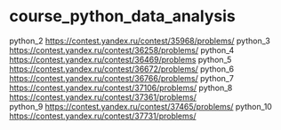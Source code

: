 # course_python_data_analysis
python_2 https://contest.yandex.ru/contest/35968/problems/ 
python_3 https://contest.yandex.ru/contest/36258/problems/
python_4 https://contest.yandex.ru/contest/36469/problems
python_5 https://contest.yandex.ru/contest/36672/problems/
python_6 https://contest.yandex.ru/contest/36766/problems/
python_7 https://contest.yandex.ru/contest/37106/problems/
python_8 https://contest.yandex.ru/contest/37361/problems/  
python_9 https://contest.yandex.ru/contest/37465/problems/
python_10 https://contest.yandex.ru/contest/37731/problems/

